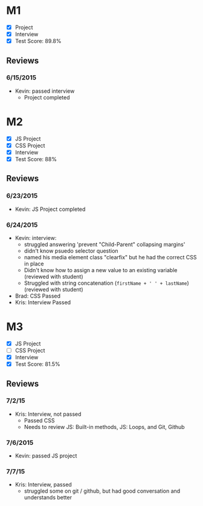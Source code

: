 # M1

- [x] Project
- [x] Interview
- [x] Test Score: 89.8%

## Reviews

### 6/15/2015

- Kevin: passed interview
  - Project completed

# M2

- [x] JS Project
- [x] CSS Project
- [x] Interview
- [x] Test Score: 88%

## Reviews

### 6/23/2015

- Kevin: JS Project completed

### 6/24/2015

- Kevin: interview: 
  - struggled answering 'prevent "Child-Parent" collapsing margins'
  - didn't know psuedo selector question
  - named his media element class "clearfix" but he had the correct CSS in place
  - Didn't know how to assign a new value to an existing variable (reviewed with student)
  - Struggled with string concatenation (`firstName + ' ' + lastName`) (reviewed with student)
- Brad: CSS Passed
- Kris: Interview Passed

# M3

- [x] JS Project
- [ ] CSS Project
- [x] Interview
- [x] Test Score: 81.5%

## Reviews

### 7/2/15

- Kris: Interview, not passed
  - Passed CSS
  - Needs to review JS: Built-in methods, JS: Loops, and Git, Github
  
### 7/6/2015

- Kevin: passed JS project

### 7/7/15
- Kris: Interview, passed
  - struggled some on git / github, but had good conversation and understands better
